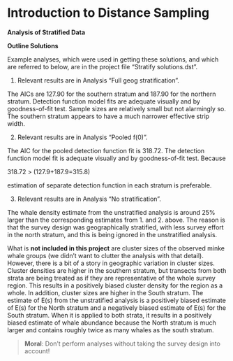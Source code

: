 # Introduction to Distance Sampling

**Analysis of Stratified Data**

**Outline Solutions**

Example analyses, which were used in getting these solutions, and which
are referred to below, are in the project file “Stratify solutions.dst”.

1.  Relevant results are in Analysis “Full geog stratification”.

The AICs are 127.90 for the southern stratum and 187.90 for the northern
stratum. Detection function model fits are adequate visually and by
goodness-of-fit test. Sample sizes are relatively small but not
alarmingly so. The southern stratum appears to have a much narrower
effective strip width.

2.  Relevant results are in Analysis “Pooled f(0)”.

The AIC for the pooled detection function fit is 318.72. The detection
function model fit is adequate visually and by goodness-of-fit test.
Because

318.72 \> (127.9+187.9=315.8)

estimation of separate detection function in each stratum is preferable.

3.  Relevant results are in Analysis “No stratification”.

The whale density estimate from the unstratified analysis is around 25%
larger than the corresponding estimates from 1. and 2. above. The reason
is that the survey design was geographically stratified, with less
survey effort in the north stratum, and this is being ignored in the
unstratified analysis.  
  
What is **not included in this project** are cluster sizes of the
observed minke whale groups (we didn’t want to clutter the analysis with
that detail). However, there is a bit of a story in geographic variation
in cluster sizes. Cluster densities are higher in the southern stratum,
but transects from both strata are being treated as if they are
representative of the whole survey region. This results in a positively
biased cluster density for the region as a whole. In addition, cluster
sizes are higher in the South stratum. The estimate of E(s) from the
unstratified analysis is a positively biased estimate of E(s) for the
North stratum and a negatively biased estimate of E(s) for the South
stratum. When it is applied to both strata, it results in a positively
biased estimate of whale abundance because the North stratum is much
larger and contains roughly twice as many whales as the south stratum.

> **Moral**: Don’t perform analyses without taking the survey design
> into account!
